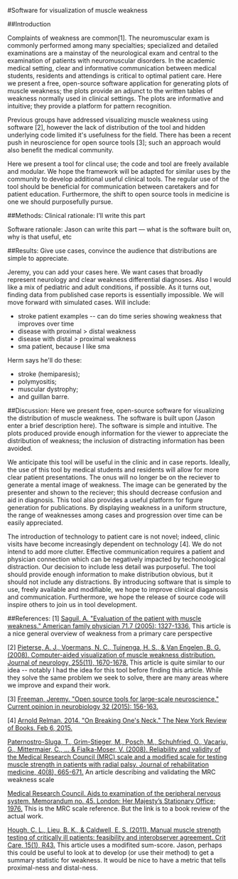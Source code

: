 #Software for visualization of muscle weakness

##Introduction

Complaints of weakness are common[1]. The neuromuscular exam is commonly performed among many specialties; specialized and detailed examinations are a mainstay of the neurological exam and central to the examination of patients with neuromuscular disorders.
In the academic medical setting, clear and informative communication between medical students, residents and attendings is critical to optimal patient care. Here we present a free, open-source software application for generating plots of muscle weakness; the plots provide an adjunct to the written tables of weakness normally used in clinical settings. The plots are informative and intuitive; they provide a platform for pattern recognition.

Previous groups have addressed visualizing muscle weakness using software [2], however the lack of distribution of the tool and hidden underlying code limited it's usefulness for the field. There has been a recent push in neuroscience for open source tools [3]; such an approach would also benefit the medical community.

Here we present a tool for clincal use; the code and tool are freely available and modular. We hope the framework will be adapted for similar uses by the community to develop additional useful clinical tools. The regular use of the tool should be beneficial for communication between caretakers and for patient education. Furthermore, the shift to open source tools in medicine is one we should purposefully pursue.


##Methods:
Clinical rationale: I’ll write this part

Software rationale: Jason can write this part — what is the software built on, why is that useful, etc


##Results:
Give use cases, convince the audience that distributions are simple to appreciate.


Jeremy, you can add your cases here. We want cases that broadly represent neurology and clear weakness differential diagnoses. Also I would like a mix of pediatric and adult conditions, if possible.
As it turns out, finding data from published case reports is essentially impossible. We will move forward with simulated cases.
Will include:
- stroke patient examples -- can do time series showing weakness that improves over time
- disease with proximal > distal weakness
- disease with distal > proximal weakness
- sma patient, because I like sma

Herm says he'll do these:
- stroke (hemiparesis); 
- polymyositis;
- muscular dystrophy;
- and guillan barre.


##Discussion:
Here we present free, open-source software for visualizing the distribution of muscle weakness. The software is built upon (Jason enter a brief description here). The software is simple and intuitive. The plots produced provide enough information for the viewer to appreciate the distribution of weakness; the inclusion of distracting information has been avoided.

We anticipate this tool will be useful in the clinic and in case reports. Ideally, the use of this tool by medical students and residents will allow for more clear patient presentations. The onus will no longer be on the reciever to generate a mental image of weakness. The image can be generated by the presenter and shown to the reciever; this should decrease confusion and aid in diagnosis.
This tool also provides a useful platform for figure generation for publications. By displaying weakness in a uniform structure, the range of weaknesses among cases and progression over time can be easily appreciated.

The introduction of technology to patient care is not novel; indeed, clinic visits have become increasingly dependent on technology [4]. We do not intend to add more clutter. Effective communication requires a patient and physician connection which can be negatively impacted by techonological distraction. Our decision to include less detail was purposeful. The tool should provide enough information to make distribution obvious, but it should not include any distractions. By introducing software that is simple to use, freely available and modifiable, we hope to improve clinical diaganosis and communication. Furthermore, we hope the release of source code will inspire others to join us in tool development.


##References:
[1] [Saguil, A. "Evaluation of the patient with muscle weakness." American family physician 71.7 (2005): 1327-1336.](http://www.aafp.org/afp/2005/0401/p1327.html) This article is a nice general overview of weakness from a primary care perspective

[2] [Pieterse, A. J., Voermans, N. C., Tuinenga, H. S., & Van Engelen, B. G. (2008). Computer-aided visualization of muscle weakness distribution. Journal of neurology, 255(11), 1670-1678.](http://link.springer.com/article/10.1007/s00415-008-0959-7#/page-1)
This article is quite similar to our idea -- notably I had the idea for this tool before finding this article. While they solve the same problem we seek to solve, there are many areas where we improve and expand their work.


[3] [Freeman, Jeremy. "Open source tools for large-scale neuroscience." Current opinion in neurobiology 32 (2015): 156-163.](http://thefreemanlab.com/work/papers/freeman-2015-current-opinion.pdf)

[4] [Arnold Relman. 2014. "On Breaking One's Neck." The New York Review of Books.  Feb 6, 2015.](http://www.nybooks.com/articles/2014/02/06/on-breaking-ones-neck/)


[Paternostro-Sluga, T., Grim-Stieger, M., Posch, M., Schuhfried, O., Vacariu, G., Mittermaier, C., ... & Fialka-Moser, V. (2008). Reliability and validity of the Medical Research Council (MRC) scale and a modified scale for testing muscle strength in patients with radial palsy. Journal of rehabilitation medicine, 40(8), 665-671.](https://www.researchgate.net/profile/Martin_Posch/publication/23484750_Reliability_and_validity_of_the_Medical_Research_Council_%28MRC%29_scale_and_a_modified_scale_for_testing_muscle_strength_in_patients_with_radial_palsy/links/0c96051f8cd6db8174000000.pdf)
An article describing and validating the MRC weakness scale

[Medical Research Council. Aids to examination of the peripheral nervous system. Memorandum no. 45. London: Her Majesty’s Stationary Office; 1976.](http://www.sciencedirect.com/science/article/pii/0022510X77902052) This is the MRC scale reference. But the link is to a book review of the actual work.

[Hough, C. L., Lieu, B. K., & Caldwell, E. S. (2011). Manual muscle strength testing of critically ill patients: feasibility and interobserver agreement. Crit Care, 15(1), R43.](http://link.springer.com/article/10.1186%2Fcc10005?LI=true) This article uses a modifited sum-score. Jason, perhaps this could be useful to look at to develop (or use their method) to get a summary statistic for weakness. It would be nice to have a metric that tells proximal-ness and distal-ness.


